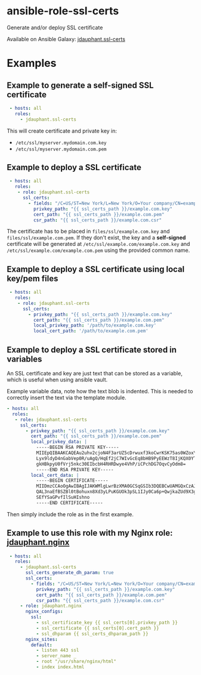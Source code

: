 ansible-role-ssl-certs
======================

Generate and/or deploy SSL certificate

Available on Ansible Galaxy: [jdauphant.ssl-certs](https://galaxy.ansible.com/list#/roles/3115)

# Examples

## Example to generate a self-signed SSL certificate

```YAML
 - hosts: all
   roles:
     - jdauphant.ssl-certs
```

This will create certificate and private key in:

- `/etc/ssl/myserver.mydomain.com.key`
- `/etc/ssl/myserver.mydomain.com.pem`

## Example to deploy a SSL certificate

```YAML
 - hosts: all
   roles:
    - role: jdauphant.ssl-certs
      ssl_certs:
        - fields: "/C=US/ST=New York/L=New York/O=Your company/CN=example.com"
          privkey_path: "{{ ssl_certs_path }}/example.com.key"
          cert_path: "{{ ssl_certs_path }}/example.com.pem"
          csr_path: "{{ ssl_certs_path }}/example.com.csr"
```

The certificate has to be placed in `files/ssl/example.com.key` and `files/ssl/example.com.pem`. If
they don't exist, the key and a **self-signed** certificate will be generated at
`/etc/ssl/example.com/example.com.key` and `/etc/ssl/example.com/example.com.pem` using the provided common name.


## Example to deploy a SSL certificate using local key/pem files

```YAML
 - hosts: all
   roles:
    - role: jdauphant.ssl-certs
      ssl_certs:
        - privkey_path: "{{ ssl_certs_path }}/example.com.key"
          cert_path: "{{ ssl_certs_path }}/example.com.pem"
          local_privkey_path: '/path/to/example.com.key'
          local_cert_path: '/path/to/example.com.pem'
```

## Example to deploy a SSL certificate stored in variables

An SSL certificate and key are just text that can be stored as a variable, which is useful when
using ansible vault.

Example variable data, note how the text blob is indented. This is needed to correctly insert the
text via the template module.

```YAML
- hosts: all
  roles:
   - role: jdauphant.ssl-certs
     ssl_certs:
       - privkey_path: "{{ ssl_certs_path }}/example.com.key"
         cert_path: "{{ ssl_certs_path }}/example.com.pem"
         local_privkey_data: |
           -----BEGIN RSA PRIVATE KEY-----
           MIIEpQIBAAKCAQEAu2uhv2cjoN4F3arUZ5cDrwuxf3koCwrKSK75as0WZoxYrpyw
           Lyx9ldyD4nGabVep0R/uAgQ/HqEf2jC7WIvGcEq8bHB9PyEEWzT8IjKQX0YTc//4
           gkHBkpyU0fVrj5nkc30EIbcbH4RHRDwye4VhP/iCPchDG7OqvCyOdm8=
           -----END RSA PRIVATE KEY-----
         local_cert_data: |
           -----BEGIN CERTIFICATE-----
           MIIDmzCCAoOgAwIBAgIJAKWMlgLwrBzXMA0GCSqGSIb3DQEBCwUAMGQxCzAJBgNV
           QAL3naEfBSZBl0tBohuxn8Xd3yLPuKGUOk3pSL1IJy0Ca6p+QwjkaZUd9X3gf1V2
           SEfYSaGPvfIlSuHIshno
           -----END CERTIFICATE-----
```

Then simply include the role as in the first example.

## Example to use this role with my Nginx role: [jdauphant.nginx](https://github.com/jdauphant/ansible-role-nginx)

```YAML
 - hosts: all
   roles:
     - jdauphant.ssl-certs
       ssl_certs_generate_dh_param: true
       ssl_certs:
         - fields: "/C=US/ST=New York/L=New York/O=Your company/CN=example.com"
           privkey_path: "{{ ssl_certs_path }}/example.com.key"
           cert_path: "{{ ssl_certs_path }}/example.com.pem"
           csr_path: "{{ ssl_certs_path }}/example.com.csr"
     - role: jdauphant.nginx
       nginx_configs:
         ssl:
           - ssl_certificate_key {{ ssl_certs[0].privkey_path }}
           - ssl_certificate {{ ssl_certs[0].cert_path }}
           - ssl_dhparam {{ ssl_certs_dhparam_path }}
       nginx_sites:
         default:
           - listen 443 ssl
           - server_name _
           - root "/usr/share/nginx/html"
           - index index.html
```
